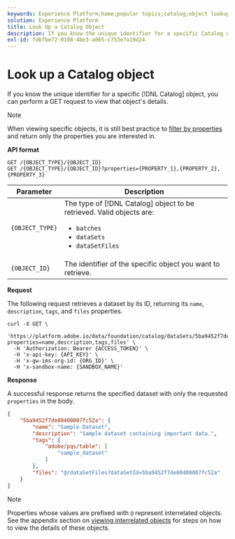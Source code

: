 ```yaml
---
keywords: Experience Platform;home;popular topics;catalog;object lookup;api
solution: Experience Platform
title: Look Up a Catalog Object
description: If you know the unique identifier for a specific Catalog object, you can perform a GET request to view that object's details.
exl-id: fd6fbe72-0108-4be3-a065-c753e7a19d24
---
```

# Look up a Catalog object

If you know the unique identifier for a specific [!DNL Catalog] object, you can perform a GET request to view that object's details. 

>[!NOTE]
>
>When viewing specific objects, it is still best practice to [filter by properties](filter-data.md) and return only the properties you are interested in.

**API format**

```http
GET /{OBJECT_TYPE}/{OBJECT_ID}
GET /{OBJECT_TYPE}/{OBJECT_ID}?properties={PROPERTY_1},{PROPERTY_2},{PROPERTY_3}
```

| Parameter | Description |
| --- | --- |
| `{OBJECT_TYPE}` | The type of [!DNL Catalog] object to be retrieved. Valid objects are: <ul><li>`batches`</li><li>`dataSets`</li><li>`dataSetFiles`</li></ul>|
| `{OBJECT_ID}` | The identifier of the specific object you want to retrieve. |

**Request**

The following request retrieves a dataset by its ID, returning its `name`, `description`, `tags`, and `files` properties.

```shell
curl -X GET \
  'https://platform.adobe.io/data/foundation/catalog/dataSets/5ba9452f7de80400007fc52a?properties=name,description,tags,files' \
  -H 'Authorization: Bearer {ACCESS_TOKEN}' \
  -H 'x-api-key: {API_KEY}' \
  -H 'x-gw-ims-org-id: {ORG_ID}' \
  -H 'x-sandbox-name: {SANDBOX_NAME}'
```

**Response**

A successful response returns the specified dataset with only the requested `properties` in the body.

```json
{
    "5ba9452f7de80400007fc52a": {
        "name": "Sample Dataset",
        "description": "Sample dataset containing important data.",
        "tags": {
            "adobe/pqs/table": [
                "sample_dataset"
            ]
        },
        "files": "@/dataSetFiles?dataSetId=5ba9452f7de80400007fc52a"
    }
}
```

>[!NOTE]
>
>Properties whose values are prefixed with `@` represent interrelated objects. See the appendix section on [viewing interrelated objects](appendix.md#view-interrelated-objects) for steps on how to view the details of these objects.
